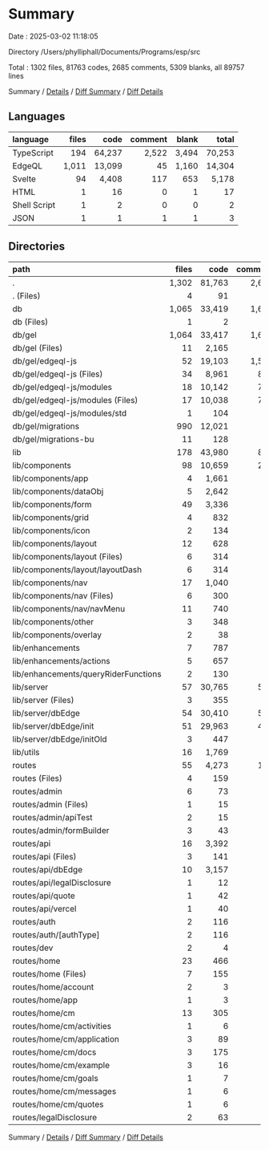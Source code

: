 # Summary

Date : 2025-03-02 11:18:05

Directory /Users/phylliphall/Documents/Programs/esp/src

Total : 1302 files,  81763 codes, 2685 comments, 5309 blanks, all 89757 lines

Summary / [Details](details.md) / [Diff Summary](diff.md) / [Diff Details](diff-details.md)

## Languages
| language | files | code | comment | blank | total |
| :--- | ---: | ---: | ---: | ---: | ---: |
| TypeScript | 194 | 64,237 | 2,522 | 3,494 | 70,253 |
| EdgeQL | 1,011 | 13,099 | 45 | 1,160 | 14,304 |
| Svelte | 94 | 4,408 | 117 | 653 | 5,178 |
| HTML | 1 | 16 | 0 | 1 | 17 |
| Shell Script | 1 | 2 | 0 | 0 | 2 |
| JSON | 1 | 1 | 1 | 1 | 3 |

## Directories
| path | files | code | comment | blank | total |
| :--- | ---: | ---: | ---: | ---: | ---: |
| . | 1,302 | 81,763 | 2,685 | 5,309 | 89,757 |
| . (Files) | 4 | 91 | 40 | 29 | 160 |
| db | 1,065 | 33,419 | 1,626 | 2,520 | 37,565 |
| db (Files) | 1 | 2 | 0 | 0 | 2 |
| db/gel | 1,064 | 33,417 | 1,626 | 2,520 | 37,563 |
| db/gel (Files) | 11 | 2,165 | 46 | 166 | 2,377 |
| db/gel/edgeql-js | 52 | 19,103 | 1,580 | 1,353 | 22,036 |
| db/gel/edgeql-js (Files) | 34 | 8,961 | 849 | 743 | 10,553 |
| db/gel/edgeql-js/modules | 18 | 10,142 | 731 | 610 | 11,483 |
| db/gel/edgeql-js/modules (Files) | 17 | 10,038 | 718 | 602 | 11,358 |
| db/gel/edgeql-js/modules/std | 1 | 104 | 13 | 8 | 125 |
| db/gel/migrations | 990 | 12,021 | 0 | 990 | 13,011 |
| db/gel/migrations-bu | 11 | 128 | 0 | 11 | 139 |
| lib | 178 | 43,980 | 859 | 2,234 | 47,073 |
| lib/components | 98 | 10,659 | 223 | 1,124 | 12,006 |
| lib/components/app | 4 | 1,661 | 41 | 158 | 1,860 |
| lib/components/dataObj | 5 | 2,642 | 21 | 206 | 2,869 |
| lib/components/form | 49 | 3,336 | 59 | 423 | 3,818 |
| lib/components/grid | 4 | 832 | 1 | 84 | 917 |
| lib/components/icon | 2 | 134 | 2 | 8 | 144 |
| lib/components/layout | 12 | 628 | 7 | 88 | 723 |
| lib/components/layout (Files) | 6 | 314 | 0 | 42 | 356 |
| lib/components/layout/layoutDash | 6 | 314 | 7 | 46 | 367 |
| lib/components/nav | 17 | 1,040 | 55 | 120 | 1,215 |
| lib/components/nav (Files) | 6 | 300 | 0 | 32 | 332 |
| lib/components/nav/navMenu | 11 | 740 | 55 | 88 | 883 |
| lib/components/other | 3 | 348 | 37 | 28 | 413 |
| lib/components/overlay | 2 | 38 | 0 | 9 | 47 |
| lib/enhancements | 7 | 787 | 9 | 102 | 898 |
| lib/enhancements/actions | 5 | 657 | 8 | 82 | 747 |
| lib/enhancements/queryRiderFunctions | 2 | 130 | 1 | 20 | 151 |
| lib/server | 57 | 30,765 | 532 | 834 | 32,131 |
| lib/server (Files) | 3 | 355 | 28 | 43 | 426 |
| lib/server/dbEdge | 54 | 30,410 | 504 | 791 | 31,705 |
| lib/server/dbEdge/init | 51 | 29,963 | 476 | 742 | 31,181 |
| lib/server/dbEdge/initOld | 3 | 447 | 28 | 49 | 524 |
| lib/utils | 16 | 1,769 | 95 | 174 | 2,038 |
| routes | 55 | 4,273 | 160 | 526 | 4,959 |
| routes (Files) | 4 | 159 | 0 | 21 | 180 |
| routes/admin | 6 | 73 | 5 | 28 | 106 |
| routes/admin (Files) | 1 | 15 | 0 | 3 | 18 |
| routes/admin/apiTest | 2 | 15 | 3 | 8 | 26 |
| routes/admin/formBuilder | 3 | 43 | 2 | 17 | 62 |
| routes/api | 16 | 3,392 | 77 | 348 | 3,817 |
| routes/api (Files) | 3 | 141 | 1 | 30 | 172 |
| routes/api/dbEdge | 10 | 3,157 | 43 | 300 | 3,500 |
| routes/api/legalDisclosure | 1 | 12 | 0 | 4 | 16 |
| routes/api/quote | 1 | 42 | 33 | 7 | 82 |
| routes/api/vercel | 1 | 40 | 0 | 7 | 47 |
| routes/auth | 2 | 116 | 0 | 17 | 133 |
| routes/auth/[authType] | 2 | 116 | 0 | 17 | 133 |
| routes/dev | 2 | 4 | 0 | 3 | 7 |
| routes/home | 23 | 466 | 76 | 99 | 641 |
| routes/home (Files) | 7 | 155 | 6 | 24 | 185 |
| routes/home/account | 2 | 3 | 4 | 2 | 9 |
| routes/home/app | 1 | 3 | 0 | 1 | 4 |
| routes/home/cm | 13 | 305 | 66 | 72 | 443 |
| routes/home/cm/activities | 1 | 6 | 0 | 2 | 8 |
| routes/home/cm/application | 3 | 89 | 24 | 18 | 131 |
| routes/home/cm/docs | 3 | 175 | 33 | 37 | 245 |
| routes/home/cm/example | 3 | 16 | 9 | 9 | 34 |
| routes/home/cm/goals | 1 | 7 | 0 | 2 | 9 |
| routes/home/cm/messages | 1 | 6 | 0 | 2 | 8 |
| routes/home/cm/quotes | 1 | 6 | 0 | 2 | 8 |
| routes/legalDisclosure | 2 | 63 | 2 | 10 | 75 |

Summary / [Details](details.md) / [Diff Summary](diff.md) / [Diff Details](diff-details.md)